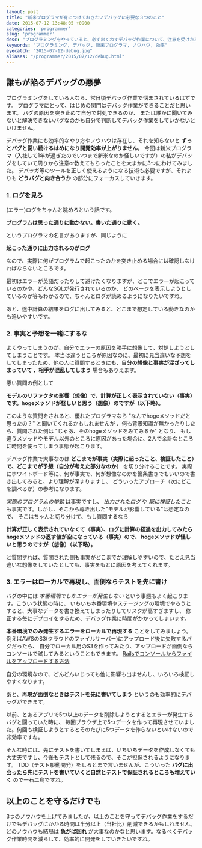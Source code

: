```yaml
---
layout: post
title: "新米プログラマが身につけておきたいデバッグに必要な３つのこと"
date: 2015-07-12 13:48:05 +0900
categories: 'programmer'
slug: 'programmer'
desc: "プログラミングをやっていると、必ず出くわすデバッグ作業について、注意を受けた3つのことについて書いています。"
keywords: "プログラミング, デバッグ, 新米プログラマ, ノウハウ, 効率"
eyecatch: "2015-07-12-debug.jpg"
aliases: "/programmer/2015/07/12/debug.html"
---
```


<amp-img src="https://blog.regonn.tokyo/images/2015-07-12-debug.jpg" alt="PCを覗き込む男性" width="670px" height="480px" layout="responsive" ></amp-img>

## 誰もが陥るデバッグの悪夢
プログラミングをしている人なら、常日頃デバッグ作業で悩まされているはずです。
プログラマにとって、はじめの関門はデバッグ作業ができることだと思います。
バグの原因を突き止めて自分で対処できるのか、
または誰かに聞いてみないと解決できないバグなのかも自分で判断してデバッグ作業をしていかないといけません。

デバッグ作業にも効率的なやり方やノウハウは存在し、それを知らないと **ずっとバグと闘い続けるはめになり開発効率が上がりません**。
今回は新米プログラマ（入社して1年が過ぎたのでいつまで新米なのか怪しいですが）の私がデバッグをしていて周りから注意or教えてもらったことを大まかに3つにわけてみました。
デバッガ等のツールを正しく使えるようになる技術も必要ですが、それよりも **どうバグと向き合うか** の部分にフォーカスしていきます。

### 1. ログを見ろ

(エラー)ログをちゃんと眺めろという話です。

**プログラムは思った通りに動かない。書いた通りに動く。**

というプログラマの名言がありますが、同じように

**起こった通りに出力されるのがログ**

なので、実際に何がプログラムで起こったのかを突き止める場合には確認しなければならないところです。

最初はエラーが英語だったりして避けたくなりますが、どこでエラーが起こっているのかや、どんなSQLが発行されているのか、
どのページを表示しようとしているのか等もわかるので、ちゃんとログが読めるようになりたいですね。

あと、途中計算の結果をログに出してみると、どこまで想定している動きなのかも追いやすいです。

### 2. 事実と予想を一緒にするな

よくやってしまうのが、自分でエラーの原因を勝手に想像して、対処しようとしてしまうことです。
本当は違うところが原因なのに、最初に見当違いな予想をしてしまったため、他の人に質問するときにも、**自分の想像と事実が混ざってしまっていて
、相手が混乱してしまう** 場合もありえます。

悪い質問の例として

**モデルのリファクタの影響（想像）で、計算が正しく表示されていない（事実）です。hogeメッソドが怪しいと思う（想像）のですが（以下略）。**

このような質問をされると、優れたプログラマなら "なんでhogeメソッドだと思ったの？" と聞いてくれるかもしれませんが
、何も背景知識が無かったりしたら、質問された側は "じゃあ、そのhogeメソッドをみてみるか" となり、
もし違うメソッドやモデル以外のところに原因があった場合に、2人で余計なところに時間を使ってしまう事態が起こります。

デバッグ作業で大事なのは **どこまでが事実（実際に起ったこと、検証したこと）で、どこまでが予想（自分が考えた部分なのか）** を切り分けることです。
実際にホワイトボード等に、何が事実で、何が想像なのかを箇条書きでもいいので書き出してみると、より理解が深まりますし、
どういったアプローチ（次にどこを調べるか）の参考になります。

*実際のプログラムの挙動* は事実ですし、
*出力されたログ* や *既に検証したこと* も事実です。しかし、そこから導き出した"モデルが影響している"は想定なので、
そこはちゃんと切り分けて、もし質問するなら

**計算が正しく表示されていなくて（事実）、ログに計算の経過を出力してみたらhogeメソッドの返す値が空になっている（事実）ので、
hogeメソッドが怪しいと思うのですが（想像）（以下略）。**

と質問すれば、質問された側も事実がどこまでか理解しやすいので、たとえ見当違いな想像をしていたとしても、事実をもとに原因を考えてくれます。

### 3. エラーはローカルで再現し、面倒ならテストを先に書け

バグの中には *本番環境でしかエラーが発生しない* という事態もよく起こります。こういう状態の時に、
いちいち本番環境やステージングの環境でやろうとすると、大事なデータを書き換えてしまったりしてリスクが高すぎますし、
修正する毎にデプロイをするため、デバッグ作業に時間がかかってしまいます。

**本番環境でのみ発生するエラーをローカルで再現する** ことをしてみましょう。
例えばAWSのS3(クラウドのファイルサーバー)にアップロード後に失敗するバグだったら、
自分でローカル用のS3を作ってみたり、アップロードが面倒ならコンソールで試してみるということもできます。
[Railsでコンソールからファイルをアップロードする方法 ](http://qiita.com/regonn/items/ff74b155f66a61c5461f)

自分の環境なので、どんどんいじっても他に影響も出ませんし、いろいろ検証しやすくなります。

あと、**再現が面倒なときはテストを先に書いてしまう** というのも効率的にデバッグができます。

以前、とあるアプリで5つ以上のデータを削除しようとするとエラーが発生するバグと闘っていた時に、
毎回ブラウザ上で5つデータを作って再現させていました。何回も検証しようとするとそのたびに5つデータを作らないといけないので非効率ですね。

そんな時には、先にテストを書いてしまえば、いちいちデータを作成しなくても大丈夫ですし、今後もテストとして残るので、そこが担保されるようになります。
TDD（テスト駆動開発）をしろとまで言いませんが、こういった **バグに出会ったら先にテストを書いていくと自然とテストで保証されるところも増えていく**
ので一石二鳥ですね。

## 以上のことを守るだけでも

3つのノウハウを上げてみましたが、以上のことを守ってデバッグ作業をするだけでもデバッグにかかる時間は半分以上（当社比）削減できるかもしれません。
どのノウハウも結局は **急がば回れ** が大事なのかなと思います。なるべくデバッグ作業時間を減らして、効率的に開発をしていきたいですね。
